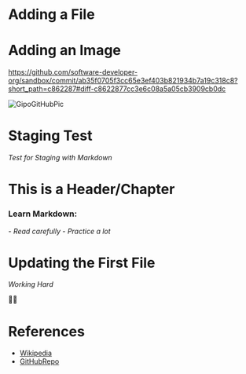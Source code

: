 # Adding a File


# Adding an Image

https://github.com/software-developer-org/sandbox/commit/ab35f0705f3cc65e3ef403b821934b7a19c318c8?short_path=c862287#diff-c8622877cc3e6c08a5a05cb3909cb0dc

![GipoGitHubPic](https://user-images.githubusercontent.com/44840806/78363013-598d7b80-75bb-11ea-8551-a0afab23b748.png)

# **Staging Test**

*Test for Staging with Markdown*


# This is a Header/Chapter

### Learn Markdown:
\- *Read carefully*
\- *Practice a lot*


# Updating the First File

*Working Hard*

👨‍💻



# References

* [Wikipedia](https://en.wikipedia.org/wiki/Markdown)
* [GitHubRepo](https://github.com/topics/markdown)



